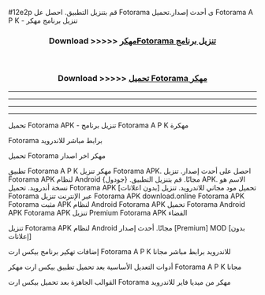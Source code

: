 #12e2p قم بتنزيل التطبيق. احصل عل Fotorama  ى أحدث إصدار.تحميل Fotorama  A P K - تنزيل برنامج مهكر



<div align="center">
<h3>Download >>>>> <a href="https://ar-sites.web.app/?ar= Fotorama ">مهكرFotorama  تنزيل برنامج</a></h3><br>

<h3>Download >>>>> <a href="https://ar-sites.web.app/?ar= Fotorama ">تحميل Fotorama  مهكر</a></h3>
</div>


----------------------------------------------------------

----------------------------------------------------------

----------------------------------------------------------

----------------------------------------------------------


تحميل Fotorama  APK - تنزيل برنامج Fotorama  A P K مهكرة

Fotorama  برابط مباشر للاندرويد

تحميل Fotorama  مهكر اخر اصدار

تطبيق Fotorama  A P K مهكر
تنزيل Fotorama  APK. احصل على أحدث إصدار.
تنزيل Fotorama  APK لنظام Android مجانًا.
قم بتنزيل التطبيق. {جودول} APK. الاسم هو نسخة أندرويد.
تحميل Fotorama  APK [بدون اعلانات]
تحميل مود مجاني للاندرويد.
تنزيل Fotorama  عبر الإنترنت
تنزيل Fotorama  APK
download.online Fotorama  APK
Fotorama  مثبت APK لنظام Android
Fotorama  APK
تحميل Fotorama  Android APK
Fotorama  APK تنزيل Premium
Fotorama  APK الفضاء

تنزيل Fotorama  APK لنظام Android مجانًا. أحدث إصدار [Premium] MOD [بدون إعلانات]

إضافات تهكير برنامج بيكس ارت Fotorama  A P K للاندرويد برابط مباشر مجانا

أدوات التعديل الأساسية بعد تحميل تطبيق بيكس ارت مهكر Fotorama  A P K مجانا

القوالب الجاهزة بعد تحميل بيكس ارت Fotorama  مهكر من ميديا فاير للاندرويد



